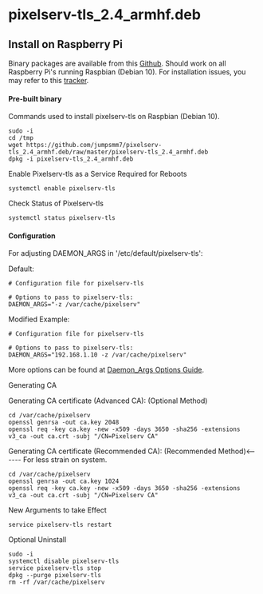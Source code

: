 # pixelserv-tls_2.4_armhf.deb

## Install on Raspberry Pi

Binary packages are available from this [Github](https://github.com/jumpsmm7/). Should work on all Raspberry Pi's running Raspbian (Debian 10). For installation issues, you may refer to this [tracker](https://github.com/kvic-z/pixelserv-tls/issues/32).

#### Pre-built binary
Commands used to install pixelserv-tls on Raspbian (Debian 10).
````
sudo -i
cd /tmp
wget https://github.com/jumpsmm7/pixelserv-tls_2.4_armhf.deb/raw/master/pixelserv-tls_2.4_armhf.deb
dpkg -i pixelserv-tls_2.4_armhf.deb
````

Enable Pixelserv-tls as a Service
Required for Reboots
````
systemctl enable pixelserv-tls
````

Check Status of Pixelserv-tls
````
systemctl status pixelserv-tls
````

#### Configuration
For adjusting DAEMON_ARGS in '/etc/default/pixelserv-tls':

Default:
````
# Configuration file for pixelserv-tls

# Options to pass to pixelserv-tls:
DAEMON_ARGS="-z /var/cache/pixelserv"
````

Modified Example:
````
# Configuration file for pixelserv-tls

# Options to pass to pixelserv-tls:
DAEMON_ARGS="192.168.1.10 -z /var/cache/pixelserv"
````
More options can be found at [Daemon_Args Options Guide](https://github.com/kvic-z/pixelserv-tls/wiki/Command-Line-Options).

Generating CA 

Generating CA certificate (Advanced CA):
(Optional Method)
````
cd /var/cache/pixelserv
openssl genrsa -out ca.key 2048
openssl req -key ca.key -new -x509 -days 3650 -sha256 -extensions v3_ca -out ca.crt -subj "/CN=Pixelserv CA"
````

Generating CA certificate (Recommended CA):
(Recommended Method)<------ For less strain on system.
````
cd /var/cache/pixelserv
openssl genrsa -out ca.key 1024
openssl req -key ca.key -new -x509 -days 3650 -sha256 -extensions v3_ca -out ca.crt -subj "/CN=Pixelserv CA"
````

New Arguments to take Effect
````
service pixelserv-tls restart
````

Optional Uninstall
````
sudo -i
systemctl disable pixelserv-tls
service pixelserv-tls stop
dpkg --purge pixelserv-tls
rm -rf /var/cache/pixelserv
````
